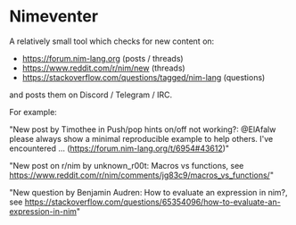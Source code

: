# Nimeventer

A relatively small tool which checks for new content on:
- https://forum.nim-lang.org (posts / threads)
- https://www.reddit.com/r/nim/new (threads)
- https://stackoverflow.com/questions/tagged/nim-lang (questions)

and posts them on Discord / Telegram / IRC.

For example: 

"New post by Timothee in Push/pop hints on/off not working?: @ElAfalw please always show a minimal reproducible example to help others.   I've encountered ... (https://forum.nim-lang.org/t/6954#43612)"

"New post on r/nim by unknown_r00t: Macros vs functions, see https://www.reddit.com/r/nim/comments/jg83c9/macros_vs_functions/"

"New question by Benjamin Audren: How to evaluate an expression in nim?, see https://stackoverflow.com/questions/65354096/how-to-evaluate-an-expression-in-nim"
